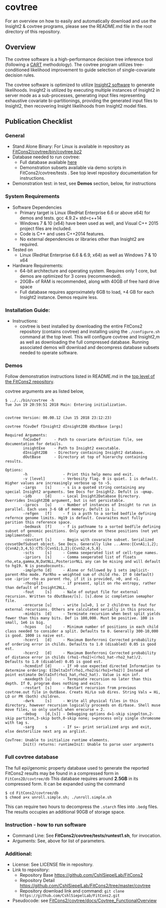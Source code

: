 # covtree

For an overview on how to easily and automatically download and use the Insight2 & covtree programs, please see the README.md file in the root directory of this repository.

## Overview

The covtree software is a high-performance decision tree inference tool (following a [CART](https://en.wikipedia.org/wiki/Decision_tree_learning) methodology). The covtree program utilizes tree-conditioned likelihood improvement to guide selection of single-covariate decision rules.

The covtree software is optimized to utilize [Insight2 software](https://github.com/CshlSiepelLab/FitCons2/tree/master/Insight2) to generate likelihoods. Insight2 is utilized by executing multiple instances of Insight2 in server mode as a sub-processes, generating input files representing exhaustive covariate bi-partitionings, providing the generated input files to Insight2, then recovering Insight likelihoods from Insight2 model files.


## Publication Checklist

### General	

 - Stand Alone Binary: For Linux is available in repository as [FitCons2/covtree/bin/covtree.bz2](https://github.com/CshlSiepelLab/FitCons2/blob/master/covtree/bin/covtree.bz2)
 - Database needed to run covtree: 
    - Full database available [here](http://compgen.cshl.edu/Insight2/db/FitCons2/covtreeDB.full.tar)
    - Demonstration subsets available via demo scripts in FitCons2/covtree/tests . See top level repository documentation  for instructions.
 - Demonstration test: in test, see **Demos** section, below, for instructions

### System Requirements 
 - Software Dependencies
   - Primary target is Linux (RedHat Enterprise 6.6 or above x64) for demos and tests. gcc 4.9.2+ std=c++14
   - Windows 7 & 10 (x64) have been used as well, and Visual C++ 2015 project files are included.
   - Code is C++ and uses C++2014 features.
   - No external dependencies or libraries other than Insight2 are required.
  - Tested on 
    - Linux (RedHat Enterprise 6.6 & 6.9, x64) as well as Windows 7 & 10 x64
 - Hardware Requirements:
   - 64-bit architecture and operating system. Requires only 1 core, but demos are optimized for 3 cores (recommended).
   - 20GB+ of RAM is recommended, along with 40GB of free hard drive space
   - Full database requires approximately 6GB to load, +4 GB for each Insight2 instance. Demos require less.
### Installation Guide:
 - Instructions:
   - covtree is best installed by downloading the entire FitCons2 repository (contains covtree) and installing using the ```./configure.sh``` command at the top level. This will configure covtree and Insight2,m as well as downloading the full compressed database. Running associated demos will download and decompress database subsets needed to operate software.
### Demos
Follow demonstration instructions listed in README.md in the [top level of the FitCons2 repository](https://github.com/CshlSiepelLab/FitCons2).

covtree arguments are as listed below, 
```
$ ../../bin/covtree -h
Tue Jun 19 20:59:51 2018 Main: Entering initialization.


covtree Version: 00.00.12 (Jun 15 2018 23:12:23)

covtree fCovDef fInsight2 dInsight2DB dOutBase [args]

Required Arguments:
        fnCovDef      - Path to covariate definition file, see documentation for details.
        insightExe    - Path to Insight2 executable.
        dInsight2DB   - Directory containing Insight2 database.
        dOutBase      - Directory at top of hierarchy containing results.

Options:
        -h                - Print this help menu and exit.
        -v [level]        - Verbosity flag. 0 is quiet. 1 is default. Higher values are increasingly verbose up to ~5.
        -iargs    [s]     - s is a quoted string containing any special Insight2 arguments. See Docs for Insight2. Defult is -qmap.
        -idb      [d]     - Local Insight2Database Directory. Overrides Insight2DB argument, but is not persistable.
        -iprocs   [u]     - Number of instances of Insight to run in parallel. Each uses 3-6 GB of memory. Defult is 1.
        -refgen   [f]     - f is a psth to a sorted bedfile defining refernce genome limits. Hg19 is default. Covaraites must fully parition this reference space.
        -bedmask  [f]     - f is pathname to a sorted bedfile defining subset of genomic positions. Only operate on these positions (not yet implimented).
        -covstart [s]     - Begin with covaraite subset. Serialized covsetDefSubset object. See Docs. Generally like ...Anno:{CvnA1;1,2};{CvnA2;3,4,5}:CTS:{CvnS1;1,2};{CvnS2;4,5,8}.
        -scts     [s]     - Comma seeperated list of cell-type names.
        -ipriors  [s]     - Comma seeperated list of floats rho,eta,gamma,N,DatNLL,PosteriorNLL any can be mising and will default to hg19. N is pseudocounts.
        -implprho [d]     - Alone or followed by 1 sets implicit-parent-Rho mode. ParRho = weighted sum of child rho. If 0 (default) use -iprior rho as parent rho, if it is provided, >0, and <1.
        -rhosplit         - if present, split on rho entropy, rather than default of Insight2NLL.
        -fout     [s]     - Nale of output file for external recursion. Written to dOutBase/[s]. [s].done ic completion semaphor file.
        -erecurse [u]     - write [u]=0, 1 or 2 children to fout for external recursions. Others are calculated serially in this process.
        -minbits  [d]     - Terminate recursion when best split yields fewer than this many bits. Def is 100,000. Must be positive. 100 is small, 1e6 is big.
        -hcpos    [u]     - Minimum number of positions in each child class needed to consider a split. Defaults to 0. Generally 300-10,000 is good. 1000 is naive est.
        -hcerr1   [d]     - Maximum Bonferroni Corrected probability of ordering error in childs. Defaults to 1.0 (disabled) 0.05 is good est.
        -hcerr2   [d]     - Maximum Bonferroni Corrected probability of distance error in childs (rho1-rho2)<(rho1_hat-rho2_hat)/2. Defaults to 1.0 (disabled) 0.05 is good est.
        -hcmndinf [d]     - If >0 use expected directed Information to determine ordering: E[DeltaInf(rho1,rho2)&(rho1>rho2)] Instead of point estimate DeltaInf(rho1_hat,rho2_hat). Value is min inf.
        -maxdepth [u]     - Terminate recursion no later than this depth. If 0, program does nothing and exits.
        -restart  [s]     - Restart recursion from previous covtree.out file in OutBase. Creats Hi/Lo sub dires. String Vals = Hi, LO or PR (both) children.
        -dwrk     [s]     - Write all physical files in this directory, however recursion logically proceeds on dirbase. Shell muse move files, so only useful when erecurse = 2.
        -debug    [d,[s]] - Debugging options d=1-skip singelton,2-skip partiton,3-skip both,0-skip none; s=process only single chromosme with tag s.
        -sarg     s       - If s=- print serialized args and exit, else desterilize next arg as arglist.

CovTree: Unable to initialize runtime elements.
        Init() returns: runtimeInit: Unable to parse user arguments

```

### Full covtree database
The full epi/genomic property database used to generate the reported FitCons2 results may be found in a compressed form in ```FitCons2D/covtree/db```
This database requires around __2.5GB__ in its compressed form. It can be expanded using the command 
```
$ cd FitCons2/covtree/db
$ chmod a+x unroll.simple.sh; ./unroll.simple.sh
```
This can require two hours to decompress the ```.starch``` files into ```.bedg``` files. The results occupies an additional 90GB of storage space.



### 	Instruction - how to run software
- Command Line: See **FitCons2/covtree/tests/runtest1.sh**,  for invocation.
- Arguments: See, above for list of parameters.
 ### Additional:
 - License: See LICENSE file in repository.
 - Link to repository: 
    - Repository Base	https://github.com/CshlSiepelLab/FitCons2
    - Repository Detail https://github.com/CshlSiepelLab/FitCons2/tree/master/covtree
    - Repository download link and command: `git clone https://github.com/CshlSiepelLab/FitCons2.git`
 - Pseudocode:   see [FitCons2/covtree/docs/Covtree_FunctionalOverview](https://github.com/CshlSiepelLab/FitCons2/blob/master/covtree/docs/Covtree_FunctionalOverview.pdf)
	
